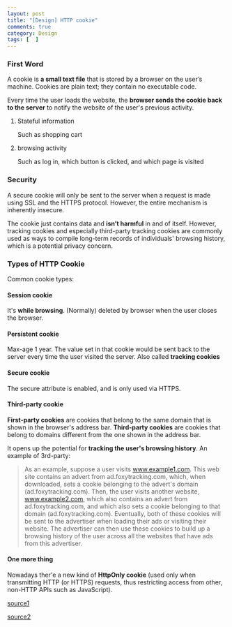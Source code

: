 ```yaml
---
layout: post
title: "[Design] HTTP cookie"
comments: true
category: Design
tags: [  ]
---
```


### First Word

A cookie is __a small text file__ that is stored by a browser on the user’s machine. Cookies are plain text; they contain no executable code. 

Every time the user loads the website, the __browser sends the cookie back to the server__ to notify the website of the user's previous activity. 

1. Stateful information

	Such as shopping cart

1. browsing activity

	Such as log in, which button is clicked, and which page is visited

### Security

A secure cookie will only be sent to the server when a request is made using SSL and the HTTPS protocol. However, the entire mechanism is inherently insecure. 

The cookie just contains data and __isn’t harmful__ in and of itself. However, tracking cookies and especially third-party tracking cookies are commonly used as ways to compile long-term records of individuals' browsing history, which is a potential privacy concern. 

### Types of HTTP Cookie

Common cookie types: 

#### Session cookie

It's __while browsing__. (Normally) deleted by browser when the user closes the browser.
	
#### Persistent cookie

Max-age 1 year. The value set in that cookie would be sent back to the server every time the user visited the server. Also called __tracking cookies__

#### Secure cookie

The secure attribute is enabled, and is only used via HTTPS. 

#### Third-party cookie

__First-party cookies__ are cookies that belong to the same domain that is shown in the browser's address bar. __Third-party cookies__ are cookies that belong to domains different from the one shown in the address bar. 

It opens up the potential for __tracking the user's browsing history__. An example of 3rd-party: 

> As an example, suppose a user visits www.example1.com. This web site contains an advert from ad.foxytracking.com, which, when downloaded, sets a cookie belonging to the advert's domain (ad.foxytracking.com). Then, the user visits another website, www.example2.com, which also contains an advert from ad.foxytracking.com, and which also sets a cookie belonging to that domain (ad.foxytracking.com). Eventually, both of these cookies will be sent to the advertiser when loading their ads or visiting their website. The advertiser can then use these cookies to build up a browsing history of the user across all the websites that have ads from this advertiser.

#### One more thing

Nowadays ther'e a new kind of __HttpOnly cookie__ (used only when transmitting HTTP (or HTTPS) requests, thus restricting access from other, non-HTTP APIs such as JavaScript). 

[source1](http://www.nczonline.net/blog/2009/05/05/http-cookies-explained/)

[source2](http://en.wikipedia.org/wiki/HTTP_cookie)
